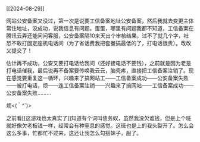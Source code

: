 [[2024-08-29]]

网站公安备案又没过，第一次是说要工信备案地址公安备案，然后我就去变更主体常住地址，没成功，说我信息有问题。蛋蛋，哪里有问题我都不知道，工信备案在腾讯云弄还能问问客服，公安备案隔10来天出个审核结果，过不了就几个字，社恐不敢打固定座机电话问（为了省话费我把套餐搞最低的了，打电话很贵）。改改又提交了！

估计再不成功，公安又要打电话给我问（还好接电话不要钱），之前就是因为老是打电话催我，最后说再不备案要传唤我云云，脑壳疼，直接把工信备案注销了。现在感觉要重复这一循环，兴趣来了搞网站工——工信备案成功——公安备案失败——被打电话，烦——连工信备案注销——兴趣来了搞网站——工信备案成功——公安备案失败………

烦<(｀^´)>


之前看[[这游戏也太真实了]]知道有个词叫债务奴，虽然我没欠谁钱，但是上个班就好像欠老板钱一样，经常会有种窒息的感觉。这班也是上的我头裂开了。怎么会这么多事，忙都忙不过来，这还让我怎么勾搭妹子，服了。
